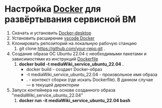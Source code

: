 # Настройка [Docker](https://www.docker.com/ "Официальный сайт Docker") для развёртывания сервисной ВМ

1. Скачать и установить [Docker-desktop](https://www.docker.com/products/docker-desktop/ "Скачать Docker-desktop")
2. Установить расширение [vscode Docker](https://marketplace.visualstudio.com/items?itemName=ms-azuretools.vscode-docker)
3. Клонировать репозиторий на локальную рабочую станцию
    1. git clone https://github.com/your-repo.git .
4. Создание образа ОС Ubuntu 22.04 с необходимыми пакетами и зависимостями из инструкций [Dockerfile](/Dockerfile "Ссылка на Dockerfile")
    1. **docker build -t mediaWiki_service_ubuntu_22.04 .**
        - docker build - создает Docker-образ
        - -t mediaWiki_service_ubuntu_22.04 - произвольное имя образа
        - . - контекст сборки (где искать Dockerfile). В данном случае — в текущей директории
5. Запуск контейнера на основе созданного образа "mediaWiki_service_ubuntu_22.04"
    1. **docker run -it mediaWiki_service_ubuntu_22.04 bash**

